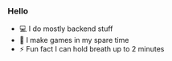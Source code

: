 ### Hello

- 💻 I do mostly backend stuff
- 🔭 I make games in my spare time
- ⚡ Fun fact I can hold breath up to 2 minutes
